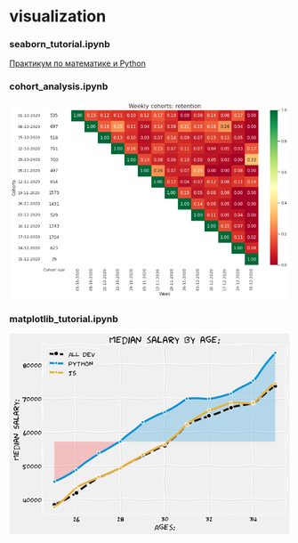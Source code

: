 # visualization

### seaborn_tutorial.ipynb
[Практикум по математике и Python](https://stepik.org/lesson/313078/step/1?unit=299425)

### cohort_analysis.ipynb
![Image](https://github.com/khamzovich/visualization/raw/main/images/cohort_retention.png)

### matplotlib_tutorial.ipynb
![Image](https://github.com/khamzovich/visualization/raw/main/images/matplotlib_tutorial.png)
